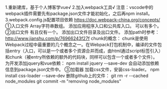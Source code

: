 1.重新建库，基于个人博客学vue√
2.加入webpack工具√
注意：vscode中的webpack插件需要先有package.json文件才能初始化，之后再npm install。
3.webpack.config.js配置项目依赖
https://doc.webpack-china.org/concepts/
①入口文件
Array<string>字符串数组。
添加应用程序入口和公共库入口。
可以有多个。
②出口文件
有且仅有一个。
添加出口文件目录及出口文件。
添加path时参考：http://www.jianshu.com/p/76966243f27f
chunk的概念：
chunk是使用Webpack过程中最重要的几个概念之一。在Webpack打包机制中，编译的文件包括entry（入口，可以是一个或者多个资源合并而成，由html通过script标签引入）和chunk（被entry所依赖的额外的代码块，同样可以包含一个或者多个文件）。
为开发添加jquery和vue依赖：
npm install jquery --save-dev
会自动添加依赖信息到package.json文件中。
③加载器
加载css文件，安装css-loader。
npm install css-loader --save-dev
删除github上的文件：
git rm -r --cached node_modules
git commit -m "removing node_modules"